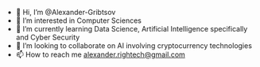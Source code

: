 - 👋 Hi, I’m @Alexander-Gribtsov
- 👀 I’m interested in Computer Sciences
- 🌱 I’m currently learning Data Science, Artificial Intelligence specifically and Cyber Security 
- 💞️ I’m looking to collaborate on AI involving cryptocurrency technologies
- 📫 How to reach me alexander.rightech@gmail.com

<!---
Alexander-Gribtsov/Alexander-Gribtsov is a ✨ special ✨ repository because its `README.md` (this file) appears on your GitHub profile.
You can click the Preview link to take a look at your changes.
--->
